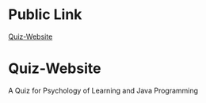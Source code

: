 # Public Link
[Quiz-Website](https://manish85-cell.github.io/Quiz-Website/)

# Quiz-Website
A Quiz for Psychology of Learning and Java Programming
